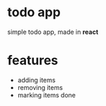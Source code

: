 # todo app

simple todo app, made in <b>react</b>

# features

- adding items
- removing items
- marking items done
